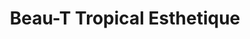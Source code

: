 ---
title: "Beau-T Tropical Esthetique"
url: /sherbrooke/beau-t-tropical-esthetique/
shop: beauty
---